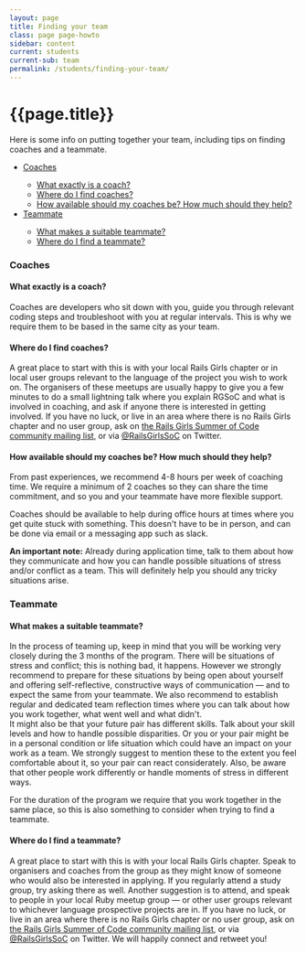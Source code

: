 ```yaml
---
layout: page
title: Finding your team
class: page page-howto
sidebar: content
current: students
current-sub: team
permalink: /students/finding-your-team/
---
```


<h1>{{page.title}}</h1>

Here is some info on putting together your team, including tips on finding coaches and a teammate.

<ul>
  <li><a href="#coaches">Coaches</a></li>
    <ul>
      <li><a href="#coach">What exactly is a coach?</a></li>
      <li><a href="#find-coaches">Where do I find coaches?</a></li>
      <li><a href="#coach-help">How available should my coaches be? How much should they help?</a></li>
    </ul>
  <li><a href="#teammate">Teammate</a></li>
    <ul>
      <li><a href="#good-teammate">What makes a suitable teammate?</a></li>
      <li><a href="#find-teammate">Where do I find a teammate?</a></li>
    </ul>
</ul>

<h3 id="coaches">Coaches</h3>

<h4 id="coach">What exactly is a coach?</h4>

Coaches are developers who sit down with you, guide you through relevant coding steps and troubleshoot with you at regular intervals. This is why we require them to be based in the same city as your team.

<h4 id="find-coaches">Where do I find coaches?</h4>  

A great place to start with this is with your local Rails Girls chapter or in local user groups relevant to the language of the project you wish to work on. 
The organisers of these meetups are usually happy to give you a few minutes to do a small lightning talk where you explain RGSoC and what is involved in coaching, and ask if anyone there is interested in getting involved. 
If you have no luck, or live in an area where there is no Rails Girls chapter and no user group, ask on <a href="https://groups.google.com/forum/#!forum/rails-girls-summer-of-code-community">the Rails Girls Summer of Code community mailing list</a>, or via <a href="https://www.twitter.com/railsgirlssoc">@RailsGirlsSoC</a> on Twitter.

<h4 id="coach-help">How available should my coaches be? How much should they help?</h4>  

From past experiences, we recommend 4-8 hours per week of coaching time. We require a minimum of 2 coaches so they can share the time commitment, and so you and your teammate have more flexible support.

Coaches should be available to help during office hours at times where you get quite stuck with something. This doesn't have to be in person, and can be done via email or a messaging app such as slack. 

**An important note:** Already during application time, talk to them about how they communicate and how you can handle possible situations of stress and/or conflict as a team. This will definitely help you should any tricky situations arise. 

<h3 id="teammate">Teammate</h3>

<h4 id="good-teammate">What makes a suitable teammate?</h4>

In the process of teaming up, keep in mind that you will be working very closely during the 3 months of the program. There will be situations of stress and conflict; this is nothing bad, it happens. However we strongly recommend to prepare for these situations by being open about yourself and offering self-reflective, constructive ways of communication — and to expect the same from your teammate. We also recommend to establish regular and dedicated team reflection times where you can talk about how you work together, what went well and what didn't.  
It might also be that your future pair has different skills. Talk about your skill levels and how to handle possible disparities. Or you or your pair might be in a personal condition or life situation which could have an impact on your work as a team. We strongly suggest to mention these to the extent you feel comfortable about it, so your pair can react considerately. Also, be aware that other people work differently or handle moments of stress in different ways.  

For the duration of the program we require that you work together in the same place, so this is also something to consider when trying to find a teammate.  

<h4 id="find-teammate">Where do I find a teammate?</h4>

A great place to start with this is with your local Rails Girls chapter. Speak to organisers and coaches from the group as they might know of someone who would also be interested in applying. If you regularly attend a study group, try asking there as well.
Another suggestion is to attend, and speak to people in your local Ruby meetup group — or other user groups relevant to whichever language prospective projects are in.
If you have no luck, or live in an area where there is no Rails Girls chapter or no user group, ask on <a href="https://groups.google.com/forum/#!forum/rails-girls-summer-of-code-community">the Rails Girls Summer of Code community mailing list</a>, or via <a href="https://www.twitter.com/railsgirlssoc">@RailsGirlsSoC</a> on Twitter. We will happily connect and retweet you!


